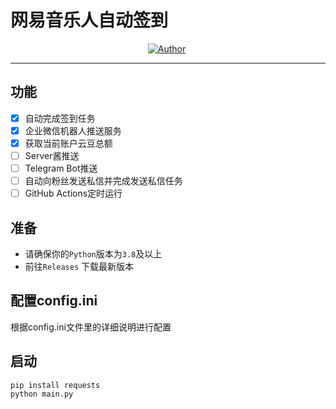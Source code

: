 # 网易音乐人自动签到

<p align="center">
    <a href="https://github.com/Demontisa"><img alt="Author" src="https://img.shields.io/badge/author-Demontisa-blueviolet"/></a>
    <img alt="" src="https://img.shields.io/badge/code-Python-success"/>
</p>

------

## 功能
- [x] 自动完成签到任务
- [x] 企业微信机器人推送服务
- [x] 获取当前账户云豆总额
- [ ] Server酱推送
- [ ] Telegram Bot推送
- [ ] 自动向粉丝发送私信并完成发送私信任务
- [ ] GitHub Actions定时运行

## 准备

* 请确保你的`Python`版本为`3.8`及以上
* 前往`Releases` 下载最新版本


## 配置config.ini
根据config.ini文件里的详细说明进行配置

## 启动
```
pip install requests
python main.py
```
